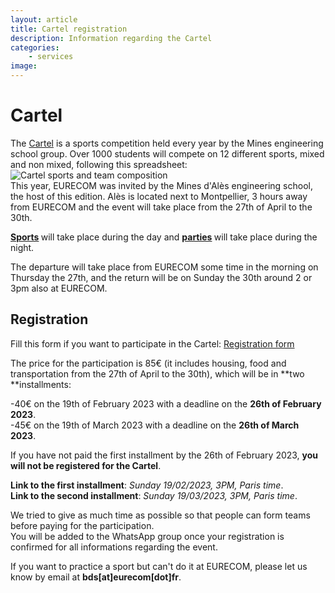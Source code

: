 ```yaml
---
layout: article
title: Cartel registration
description: Information regarding the Cartel
categories:
    - services
image: 
---
```


# Cartel 

The <a href="https://cartel-ales.fr/index.html" target="_blank">Cartel</a> is a sports competition held every year by the Mines engineering school group. Over 1000 students will compete on 12 different sports, mixed and non mixed, following this spreadsheet:  
![Cartel sports and team composition](../../carteeel.png)  
This year, EURECOM was invited by the Mines d'Alès engineering school, the host of this edition. Alès is located next to Montpellier, 3 hours away from EURECOM and the event will take place from the 27th of April to the 30th.
<p><b><a href="https://www.youtube.com/watch?v=x8UEKiA4sYc" target="_blank">Sports</a> </b>will take place during the day and <b><a href="https://www.youtube.com/watch?v=wRyIInWDC60" target="_blank">parties</a> </b>will take place during the night.</p>

The departure will take place from EURECOM some time in the morning on Thursday the 27th, and the return will be on Sunday the 30th around 2 or 3pm also at EURECOM.

## Registration
Fill this form if you want to participate in the Cartel: <a href="https://docs.google.com/forms/d/13vzw4HY7mU-OBn6K66X-4sYpkrefzFmr0ug9Fu7hA0g" target="_blank">Registration form</a>  <i class="fa-solid fa-scroll"></i> 

The price for the participation is 85€ (it includes housing, food and transportation from the 27th of April to the 30th), which will be in **two **installments:  

-40€ on the 19th of February 2023 with a deadline on the **26th of February 2023**.   
-45€ on the 19th of March 2023 with a deadline on the **26th of March 2023**.

If you have not paid the first installment by the 26th of February 2023, **you will not be registered for the Cartel**.  
  
**Link to the first installment**: *Sunday 19/02/2023, 3PM, Paris time*.  
**Link to the second installment**: *Sunday 19/03/2023, 3PM, Paris time*.  
  
We tried to give as much time as possible so that people can form teams before paying for the participation.  
You will be added to the WhatsApp group once your registration is confirmed for all informations regarding the event.  
  
If you want to practice a sport but can't do it at EURECOM, please let us know by email at **bds[at]eurecom[dot]fr**.

